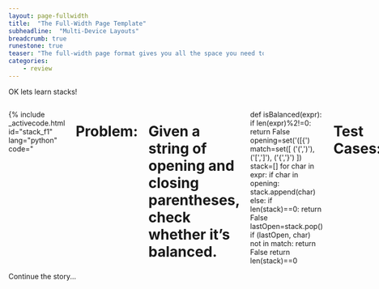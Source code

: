 ```yaml
---
layout: page-fullwidth
title:  "The Full-Width Page Template"
subheadline:  "Multi-Device Layouts"
breadcrumb: true
runestone: true
teaser: "The full-width page format gives you all the space you need to show your content using the grid."
categories:
    - review
---
```



OK lets learn stacks!
<div class="row">

<div class="small-12 columns" style="font-size: 14px">


{% include _activecode.html id="stack_f1" lang="python" code="
# Problem:
# Given a string of opening and closing parentheses, check whether it’s balanced.

def isBalanced(expr):
    if len(expr)%2!=0:
        return False
    opening=set('([{')
    match=set([ ('(',')'), ('[',']'), ('{','}') ])
    stack=[]
    for char in expr:
        if char in opening:
            stack.append(char)
        else:
            if len(stack)==0:
                return False
            lastOpen=stack.pop()
            if (lastOpen, char) not in match:
                return False
    return len(stack)==0

# Test Cases:
print isBalanced('()()(()))')
" %}




<!-- Errors -->
<div id="errors"></div>




</div>
</div>
Continue the story...
